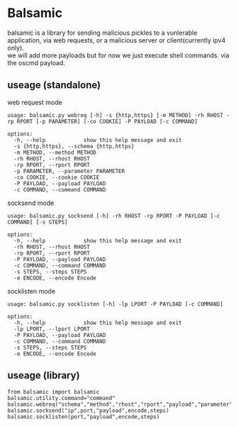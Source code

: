 # Balsamic  
balsamic is a library for sending malicious pickles to a vunlerable application, via web requests, or a malicious server or client(currently ipv4 only).  
we will add more payloads but for now we just execute shell commands. via the oscmd payload.  

## useage (standalone)  
web request mode  
```
usage: balsamic.py webreq [-h] -s {http,https} [-m METHOD] -rh RHOST -rp RPORT [-p PARAMETER] [-co COOKIE] -P PAYLOAD [-c COMMAND]

options:
  -h, --help            show this help message and exit
  -s {http,https}, --schema {http,https}
  -m METHOD, --method METHOD
  -rh RHOST, --rhost RHOST
  -rp RPORT, --rport RPORT
  -p PARAMETER, --parameter PARAMETER
  -co COOKIE, --cookie COOKIE
  -P PAYLOAD, --payload PAYLOAD
  -c COMMAND, --command COMMAND
```
socksend mode  
```
usage: balsamic.py socksend [-h] -rh RHOST -rp RPORT -P PAYLOAD [-c COMMAND] [-s STEPS]

options:
  -h, --help            show this help message and exit
  -rh RHOST, --rhost RHOST
  -rp RPORT, --rport RPORT
  -P PAYLOAD, --payload PAYLOAD
  -c COMMAND, --command COMMAND
  -s STEPS, --steps STEPS
  -e ENCODE, --encode Encode
```
socklisten mode
```
usage: balsamic.py socklisten [-h] -lp LPORT -P PAYLOAD [-c COMMAND]

options:
  -h, --help            show this help message and exit
  -lp LPORT, --lport LPORT
  -P PAYLOAD, --payload PAYLOAD
  -c COMMAND, --command COMMAND
  -s STEPS, --steps STEPS
  -e ENCODE, --encode Encode
```

## useage (library)
```
from balsamic import balsamic
balsamic.utility.command="command"
balsamic.webreq("schema","method","rhost","rport","payload","parameter","cookie")
balsamic.socksend("ip",port,"payload",encode,steps)
balsamic.socklisten(port,"payload",encode,steps)
```
